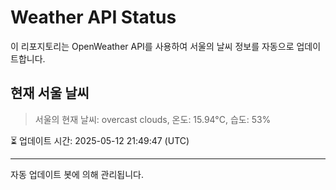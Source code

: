 
# Weather API Status

이 리포지토리는 OpenWeather API를 사용하여 서울의 날씨 정보를 자동으로 업데이트합니다.

## 현재 서울 날씨
> 서울의 현재 날씨: overcast clouds, 온도: 15.94°C, 습도: 53%

⏳ 업데이트 시간: 2025-05-12 21:49:47 (UTC)

---
자동 업데이트 봇에 의해 관리됩니다.
